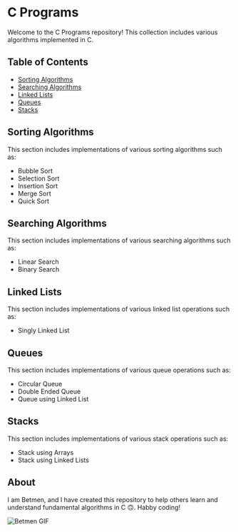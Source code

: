 # C Programs

Welcome to the C Programs repository! This collection includes various algorithms implemented in C.

## Table of Contents

- [Sorting Algorithms](#sorting-algorithms)
- [Searching Algorithms](#searching-algorithms)
- [Linked Lists](#linked-lists)
- [Queues](#queues)
- [Stacks](#stacks)

## Sorting Algorithms

This section includes implementations of various sorting algorithms such as:
- Bubble Sort
- Selection Sort
- Insertion Sort
- Merge Sort
- Quick Sort

## Searching Algorithms

This section includes implementations of various searching algorithms such as:
- Linear Search
- Binary Search

## Linked Lists

This section includes implementations of various linked list operations such as:
- Singly Linked List

## Queues

This section includes implementations of various queue operations such as:
- Circular Queue
- Double Ended Queue
- Queue using Linked List

## Stacks

This section includes implementations of various stack operations such as:
- Stack using Arrays
- Stack using Linked Lists

## About

I am Betmen, and I have created this repository to help others learn and understand fundamental algorithms in C 🙃. Habby coding!

![Betmen GIF](https://media1.tenor.com/m/oFsEtUUE0_MAAAAC/cat-cute-cat.gif)